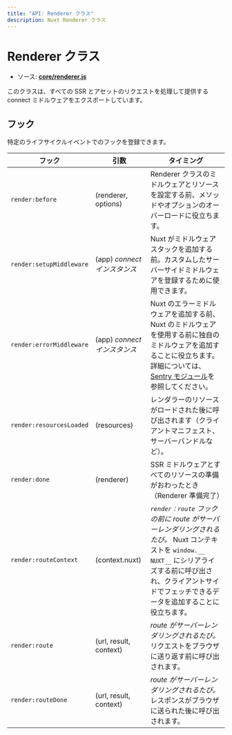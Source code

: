 ```yaml
---
title: "API: Renderer クラス"
description: Nuxt Renderer クラス
---
```


# Renderer クラス

- ソース: **[core/renderer.js](https://github.com/nuxt/nuxt.js/blob/dev/lib/core/renderer.js)**

このクラスは、すべての SSR とアセットのリクエストを処理して提供する connect ミドルウェアをエクスポートしています。

## フック

特定のライフサイクルイベントでのフックを登録できます。

フック                      | 引数                       | タイミング
--------------------------|---------------------------|--------------------------------------------------------------------------------------------------------------------------------------------------------------------------------------------------------------
 `render:before`          | (renderer, options)       | Renderer クラスのミドルウェアとリソースを設定する前、メソッドやオプションのオーバーロードに役立ちます。
 `render:setupMiddleware` | (app) *connect インスタンス* | Nuxt がミドルウェアスタックを追加する前。カスタムしたサーバーサイドミドルウェアを登録するために使用できます。
 `render:errorMiddleware` | (app) *connect インスタンス* | Nuxt のエラーミドルウェアを追加する前、Nuxt のミドルウェアを使用する前に独自のミドルウェアを追加することに役立ちます。詳細については、[Sentry モジュール](https://github.com/nuxt-community/sentry-module/blob/master/lib/sentry.js)を参照してください。
 `render:resourcesLoaded` | (resources)               | レンダラーのリソースがロードされた後に呼び出されます（クライアントマニフェスト、サーバーバンドルなど）。
 `render:done`            | (renderer)                | SSR ミドルウェアとすべてのリソースの準備がおわったとき（Renderer 準備完了）
 `render:routeContext`    | (context.nuxt)            | *`render：route` フックの前に route がサーバーレンダリングされるたび。* Nuxt コンテキストを `window.__ NUXT__` にシリアライズする前に呼び出され、クライアントサイドでフェッチできるデータを追加することに役立ちます。
 `render:route`           | (url, result, context)    | *route がサーバーレンダリングされるたび。* リクエストをブラウザに送り返す前に呼び出されます。
 `render:routeDone`       | (url, result, context)    | *route がサーバーレンダリングされるたび。* レスポンスがブラウザに送られた後に呼び出されます。
